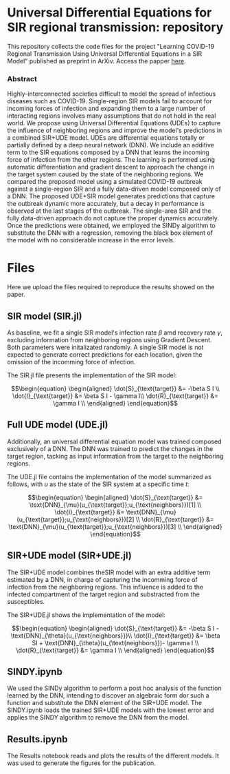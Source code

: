 # Universal Differential Equations for SIR regional transmission: repository

This repository collects the code files for the project "Learning COVID-19 Regional Transmission Using Universal Differential Equations in a SIR Model" published as preprint in ArXiv. Access the papper [here](https://arxiv.org/abs/2310.16804).

### Abstract

Highly-interconnected societies difficult to model the spread of infectious diseases such as COVID-19. Single-region SIR models fail to account for incoming forces of infection and expanding them to a large number of interacting regions involves many assumptions that do not hold in the real world. We propose using Universal Differential Equations (UDEs) to capture the influence of neighboring regions and improve the model's predictions in a combined SIR+UDE model. UDEs are differential equations totally or partially defined by a deep neural network (DNN). We include an additive term to the SIR equations composed by a DNN that learns the incoming force of infection from the other regions. The learning is performed using automatic differentiation and gradient descent to approach the change in the target system caused by the state of the neighboring regions. We compared the proposed model using a simulated COVID-19 outbreak against a single-region SIR and a fully data-driven model composed only of a DNN. The proposed UDE+SIR model generates predictions that capture the outbreak dynamic more accurately, but a decay in performance is observed at the last stages of the outbreak. The single-area SIR and the fully data-driven approach do not capture the proper dynamics accurately. Once the predictions were obtained, we employed the SINDy algorithm to substitute the DNN with a regression, removing the black box element of the model with no considerable increase in the error levels.


# Files

Here we upload the files required to reproduce the results showed on the paper.

## SIR model (SIR.jl)

As baseline, we fit a single SIR model's infection rate $\beta$ amd recovery rate $\gamma$, excluding information from neighboring regions using Gradient Descent. Both parameters were initalizated randomly. A single SIR model is not expected to generate correct predictions for each location, given the omission of the incomming force of infection. 

The SIR.jl file presents the implementation of the SIR model:

 ```math
\begin{equation}
\begin{aligned}
\dot{S}_{\text{target}} &= -\beta S I  \\
\dot{I}_{\text{target}} &= \beta S I - \gamma I\\
\dot{R}_{\text{target}} &= \gamma I \\
\end{aligned}
\end{equation}
```

## Full UDE model (UDE.jl)

Additionally, an universal differential equation model was trained composed exclusively of a DNN. The DNN was trained to predict the changes in the target region, tacking as input information from the target to the neighboring regions. 

The UDE.jl file contains the implementation of the model summarized as follows, with $u$ as the state of the SIR system at a specific time $t$:

 ```math
\begin{equation}
\begin{aligned}
\dot{S}_{\text{target}} &= \text{DNN}_{\mu}(u_{\text{target}};u_{\text{neighbors}})[1] \\
\dot{I}_{\text{target}} &= \text{DNN}_{\mu}(u_{\text{target}};u_{\text{neighbors}})[2] \\
\dot{R}_{\text{target}} &= \text{DNN}_{\mu}(u_{\text{target}};u_{\text{neighbors}})[3] \\
\end{aligned}
\end{equation}
 ```

## SIR+UDE model (SIR+UDE.jl)

The SIR+UDE model combines theSIR model with an extra additive term estimated by a DNN, in charge of capturing the incomming force of infection from the neighboring regions. This influence is added to the infected compartment of the target region and substracted from the susceptibles. 

The SIR+UDE.jl shows the implementation of the model: 

 ```math
\begin{equation}
\begin{aligned}
\dot{S}_{\text{target}} &= -\beta S I - \text{DNN}_{\theta}(u_{\text{neighbors}})\\
\dot{I}_{\text{target}} &= \beta SI + \text{DNN}_{\theta}(u_{\text{neighbors}})- \gamma I  \\
\dot{R}_{\text{target}} &= \gamma I \\
\end{aligned}
\end{equation}
 ```

## SINDY.ipynb

We used the SINDy algorithm to perform a post hoc analysis of the function learned by the DNN, intending to discover an algebraic form dor such a function and substitute the DNN element of the SIR+UDE model. The SINDY.ipynb loads the trained SIR+UDE models with the lowest error and applies the SINDY algorithm to remove the DNN from the model. 

## Results.ipynb

The Results notebook reads and plots the results of the different models. It was used to generate the figures for the publication.
